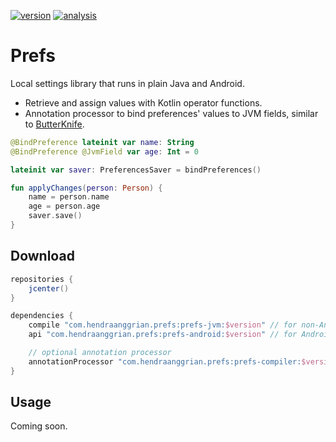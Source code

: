 [![version](https://img.shields.io/maven-central/v/com.hendraanggrian.auto/prefs)](https://search.maven.org/artifact/com.hendraanggrian.auto/prefs)
[![analysis](https://img.shields.io/badge/code%20style-%E2%9D%A4-FF4081)](https://ktlint.github.io)

Prefs
=====
Local settings library that runs in plain Java and Android.
* Retrieve and assign values with Kotlin operator functions.
* Annotation processor to bind preferences' values to JVM fields, similar to [ButterKnife].

```kotlin
@BindPreference lateinit var name: String
@BindPreference @JvmField var age: Int = 0

lateinit var saver: PreferencesSaver = bindPreferences()

fun applyChanges(person: Person) {
    name = person.name
    age = person.age
    saver.save()
}
```

Download
--------

```gradle
repositories {
    jcenter()
}

dependencies {
    compile "com.hendraanggrian.prefs:prefs-jvm:$version" // for non-Android project
    api "com.hendraanggrian.prefs:prefs-android:$version" // for Android project

    // optional annotation processor
    annotationProcessor "com.hendraanggrian.prefs:prefs-compiler:$version" // or kapt
}
```

Usage
-----
Coming soon.

[ButterKnife]: https://github.com/JakeWharton/butterknife
